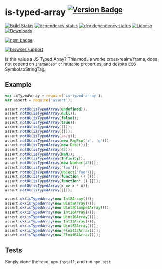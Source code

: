 # is-typed-array <sup>[![Version Badge][2]][1]</sup>

[![Build Status][3]][4]
[![dependency status][5]][6]
[![dev dependency status][7]][8]
[![License][license-image]][license-url]
[![Downloads][downloads-image]][downloads-url]

[![npm badge][11]][1]

[![browser support][9]][10]

Is this value a JS Typed Array? This module works cross-realm/iframe, does not depend on `instanceof` or mutable properties, and despite ES6 Symbol.toStringTag.

## Example

```js
var isTypedArray = require('is-typed-array');
var assert = require('assert');

assert.notOk(isTypedArray(undefined));
assert.notOk(isTypedArray(null));
assert.notOk(isTypedArray(false));
assert.notOk(isTypedArray(true));
assert.notOk(isTypedArray([]));
assert.notOk(isTypedArray({}));
assert.notOk(isTypedArray(/a/g));
assert.notOk(isTypedArray(new RegExp('a', 'g')));
assert.notOk(isTypedArray(new Date()));
assert.notOk(isTypedArray(42));
assert.notOk(isTypedArray(NaN));
assert.notOk(isTypedArray(Infinity));
assert.notOk(isTypedArray(new Number(42)));
assert.notOk(isTypedArray('foo'));
assert.notOk(isTypedArray(Object('foo')));
assert.notOk(isTypedArray(function () {}));
assert.notOk(isTypedArray(function* () {}));
assert.notOk(isTypedArray(x => x * x));
assert.notOk(isTypedArray([]));

assert.ok(isTypedArray(new Int8Array()));
assert.ok(isTypedArray(new Uint8Array()));
assert.ok(isTypedArray(new Uint8ClampedArray()));
assert.ok(isTypedArray(new Int16Array()));
assert.ok(isTypedArray(new Uint16Array()));
assert.ok(isTypedArray(new Int32Array()));
assert.ok(isTypedArray(new Uint32Array()));
assert.ok(isTypedArray(new Float32Array()));
assert.ok(isTypedArray(new Float64Array()));
```

## Tests
Simply clone the repo, `npm install`, and run `npm test`

[1]: https://npmjs.org/package/is-typed-array
[2]: http://versionbadg.es/ljharb/is-typed-array.svg
[3]: https://travis-ci.org/ljharb/is-typed-array.svg
[4]: https://travis-ci.org/ljharb/is-typed-array
[5]: https://david-dm.org/ljharb/is-typed-array.svg
[6]: https://david-dm.org/ljharb/is-typed-array
[7]: https://david-dm.org/ljharb/is-typed-array/dev-status.svg
[8]: https://david-dm.org/ljharb/is-typed-array#info=devDependencies
[9]: https://ci.testling.com/ljharb/is-typed-array.png
[10]: https://ci.testling.com/ljharb/is-typed-array
[11]: https://nodei.co/npm/is-typed-array.png?downloads=true&stars=true
[license-image]: http://img.shields.io/npm/l/is-typed-array.svg
[license-url]: LICENSE
[downloads-image]: http://img.shields.io/npm/dm/is-typed-array.svg
[downloads-url]: http://npm-stat.com/charts.html?package=is-typed-array
